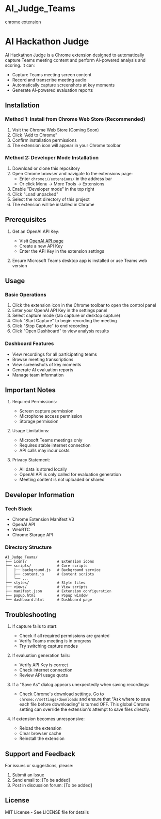 # AI_Judge_Teams
chrome extension

# AI Hackathon Judge

AI Hackathon Judge is a Chrome extension designed to automatically capture Teams meeting content and perform AI-powered analysis and scoring. It can:
- Capture Teams meeting screen content
- Record and transcribe meeting audio
- Automatically capture screenshots at key moments
- Generate AI-powered evaluation reports

## Installation

### Method 1: Install from Chrome Web Store (Recommended)
1. Visit the Chrome Web Store (Coming Soon)
2. Click "Add to Chrome"
3. Confirm installation permissions
4. The extension icon will appear in your Chrome toolbar

### Method 2: Developer Mode Installation
1. Download or clone this repository
2. Open Chrome browser and navigate to the extensions page:
   - Enter `chrome://extensions/` in the address bar
   - Or click Menu -> More Tools -> Extensions
3. Enable "Developer mode" in the top right
4. Click "Load unpacked"
5. Select the root directory of this project
6. The extension will be installed in Chrome

## Prerequisites

1. Get an OpenAI API Key:
   - Visit [OpenAI API page](https://platform.openai.com/api-keys)
   - Create a new API Key
   - Enter the API Key in the extension settings

2. Ensure Microsoft Teams desktop app is installed or use Teams web version

## Usage

### Basic Operations
1. Click the extension icon in the Chrome toolbar to open the control panel
2. Enter your OpenAI API Key in the settings panel
3. Select capture mode (tab capture or desktop capture)
4. Click "Start Capture" to begin recording the meeting
5. Click "Stop Capture" to end recording
6. Click "Open Dashboard" to view analysis results

### Dashboard Features
- View recordings for all participating teams
- Browse meeting transcriptions
- View screenshots of key moments
- Generate AI evaluation reports
- Manage team information

## Important Notes

1. Required Permissions:
   - Screen capture permission
   - Microphone access permission
   - Storage permission

2. Usage Limitations:
   - Microsoft Teams meetings only
   - Requires stable internet connection
   - API calls may incur costs

3. Privacy Statement:
   - All data is stored locally
   - OpenAI API is only called for evaluation generation
   - Meeting content is not uploaded or shared

## Developer Information

### Tech Stack
- Chrome Extension Manifest V3
- OpenAI API
- WebRTC
- Chrome Storage API

### Directory Structure
```
AI_Judge_Teams/
├── icons/              # Extension icons
├── scripts/            # Core scripts
│   ├── background.js   # Background service
│   ├── content.js      # Content scripts
│   └── ...
├── styles/             # Style files
├── views/              # View scripts
├── manifest.json       # Extension configuration
├── popup.html          # Popup window
└── dashboard.html      # Dashboard page
```

## Troubleshooting

1. If capture fails to start:
   - Check if all required permissions are granted
   - Verify Teams meeting is in progress
   - Try switching capture modes

2. If evaluation generation fails:
   - Verify API Key is correct
   - Check internet connection
   - Review API usage quota

3. If a "Save As" dialog appears unexpectedly when saving recordings:
   - Check Chrome's download settings. Go to `chrome://settings/downloads` and ensure that "Ask where to save each file before downloading" is turned OFF. This global Chrome setting can override the extension's attempt to save files directly.

4. If extension becomes unresponsive:
   - Reload the extension
   - Clear browser cache
   - Reinstall the extension

## Support and Feedback

For issues or suggestions, please:
1. Submit an Issue
2. Send email to: [To be added]
3. Post in discussion forum: [To be added]

## License

MIT License - See LICENSE file for details
